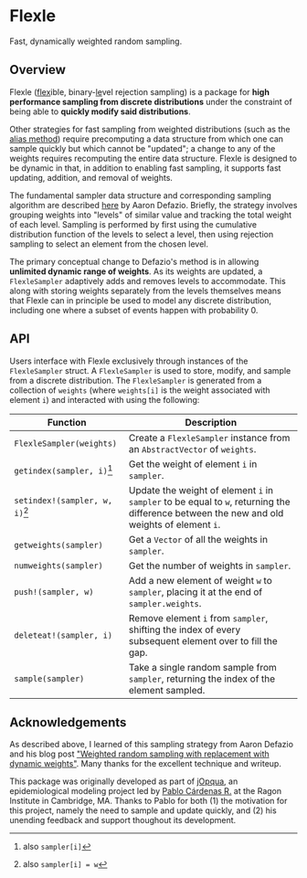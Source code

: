 # Flexle

Fast, dynamically weighted random sampling.

## Overview

Flexle (<ins>flex</ins>ible, binary-<ins>le</ins>vel rejection sampling) is a package for
**high performance sampling from discrete distributions** under the constraint of being able to
**quickly modify said distributions**.

Other strategies for fast sampling from weighted distributions (such as the
[alias method](https://en.wikipedia.org/wiki/Alias_method)) require precomputing a data structure from which
one can sample quickly but which cannot be "updated"; a change to any of the weights requires recomputing the
entire data structure. Flexle is designed to be dynamic in that, in addition to enabling fast sampling, it
supports fast updating, addition, and removal of weights.

The fundamental sampler data structure and corresponding sampling algorithm are described
[here](https://www.aarondefazio.com/tangentially/?p=58) by Aaron Defazio. Briefly, the strategy involves
grouping weights into "levels" of similar value and tracking the total weight of each level. Sampling is
performed by first using the cumulative distribution function of the levels to select a level, then using
rejection sampling to select an element from the chosen level.

The primary conceptual change to Defazio's method is in allowing **unlimited dynamic range of weights**.
As its weights are updated, a `FlexleSampler` adaptively adds and removes levels to accommodate. This along
with storing weights separately from the levels themselves means that Flexle can in principle be used to model
any discrete distribution, including one where a subset of events happen with probability 0.


## API

Users interface with Flexle exclusively through instances of the `FlexleSampler` struct. A `FlexleSampler`
is used to store, modify, and sample from a discrete distribution. The `FlexleSampler` is generated from a
collection of `weights` (where `weights[i]` is the weight associated with element `i`) and interacted with using
the following:

| Function | Description |
|---|---|
| `FlexleSampler(weights)` | Create a `FlexleSampler` instance from an `AbstractVector` of `weights`. | 
| `getindex(sampler, i)`[^1] | Get the weight of element `i` in `sampler`. |
| `setindex!(sampler, w, i)`[^2] | Update the weight of element  `i` in `sampler` to be equal to `w`, returning the difference between the new and old weights of element `i`. |
| `getweights(sampler)` | Get a `Vector` of all the weights in `sampler`. |
| `numweights(sampler)` | Get the number of weights in `sampler`. |
| `push!(sampler, w)` | Add a new element of weight `w` to `sampler`, placing it at the end of `sampler.weights`. |
| `deleteat!(sampler, i)` | Remove element `i` from `sampler`, shifting the index of every subsequent element over to fill the gap. |
| `sample(sampler)` | Take a single random sample from `sampler`, returning the index of the element sampled. |


[^1]: also `sampler[i]`

[^2]: also `sampler[i] = w`


## Acknowledgements

As described above, I learned of this sampling strategy from Aaron Defazio and his blog post
["Weighted random sampling with replacement with dynamic weights"](https://www.aarondefazio.com/tangentially/?p=58).
Many thanks for the excellent technique and writeup.

This package was originally developed as part of [jOpqua](https://github.com/pablocarderam/jOpqua), an
epidemiological modeling project led by [Pablo Cárdenas R.](https://github.com/pablocarderam) at the Ragon
Institute in Cambridge, MA. Thanks to Pablo for both (1) the motivation for this project, namely the need to
sample and update quickly, and (2) his unending feedback and support thoughout its development.

